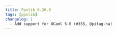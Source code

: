 ```yaml
---
title: Ppxlib 0.26.0
tags: [ppxlib]
changelog: |
  - Add support for OCaml 5.0 (#355, @pitag-ha)
---
```


